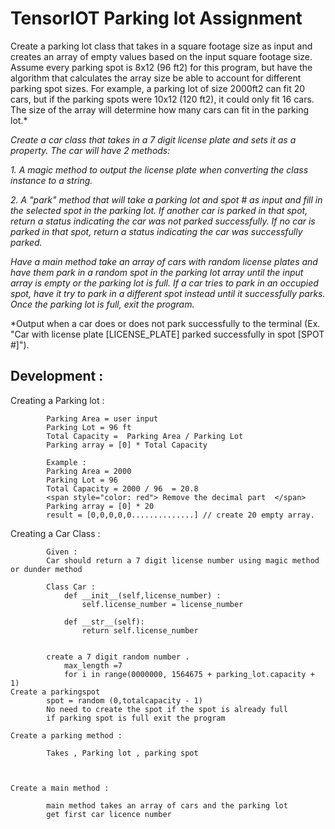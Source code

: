 # TensorIOT Parking lot Assignment 
Create a parking lot class that takes in a square footage size as input
and creates an array of empty values based on the input square footage
size. Assume every parking spot is 8x12 (96 ft2) for this program, but have
the algorithm that calculates the array size be able to account for
different parking spot sizes. For example, a parking lot of size 2000ft2
can fit 20 cars, but if the parking spots were 10x12 (120 ft2), it could
only fit 16 cars. The size of the array will determine how many cars can
fit in the parking lot.*

*Create a car class that takes in a 7 digit license plate and sets it as a
property. The car will have 2 methods:*

*1.        A magic method to output the license plate when converting the
class instance to a string.*

*2.        A "park" method that will take a parking lot and spot # as input
and fill in the selected spot in the parking lot. If another car is parked
in that spot, return a status indicating the car was not parked
successfully. If no car is parked in that spot, return a status indicating
the car was successfully parked.*

*Have a main method take an array of cars with random license plates and
have them park in a random spot in the parking lot array until the input
array is empty or the parking lot is full. If a car tries to park in an
occupied spot, have it try to park in a different spot instead until it
successfully parks. Once the parking lot is full, exit the program.*

*Output when a car does or does not park successfully to the terminal (Ex.
"Car with license plate [LICENSE_PLATE] parked successfully in spot [SPOT
#]").


## Development : 

Creating a Parking lot : 
        
            Parking Area = user input 
            Parking Lot = 96 ft
            Total Capacity =  Parking Area / Parking Lot 
            Parking array = [0] * Total Capacity 

            Example :
            Parking Area = 2000 
            Parking Lot = 96 
            Total Capacity = 2000 / 96  = 20.8 
            <span style="color: red"> Remove the decimal part  </span>
            Parking array = [0] * 20 
            result = [0,0,0,0,0..............] // create 20 empty array.

Creating a Car Class :

            Given :
            Car should return a 7 digit license number using magic method or dunder method 

            Class Car :
                def __init__(self,license_number) :
                    self.license_number = license_number
                
                def __str__(self):
                    return self.license_number


            create a 7 digit random number . 
                max_length =7 
                for i in range(0000000, 1564675 + parking_lot.capacity + 1)
    Create a parkingspot 
            spot = random (0,totalcapacity - 1)
            No need to create the spot if the spot is already full 
            if parking spot is full exit the program 
    
    Create a parking method :

            Takes , Parking lot , parking spot 



    Create a main method :

            main method takes an array of cars and the parking lot
            get first car licence number 